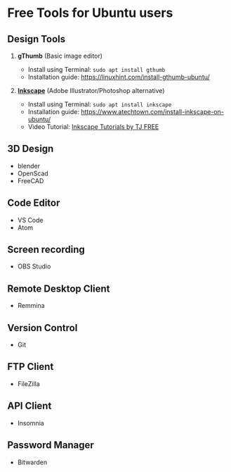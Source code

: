 # Free Tools for Ubuntu users

## Design Tools
1. **gThumb** (Basic image editor)  
    - Install using Terminal: ```sudo apt install gthumb```  
    - Installation guide: https://linuxhint.com/install-gthumb-ubuntu/
   
2. [**Inkscape**](https://inkscape.org/) (Adobe Illustrator/Photoshop alternative)  
    - Install using Terminal: ```sudo apt install inkscape```  
    - Installation guide: https://www.atechtown.com/install-inkscape-on-ubuntu/  
    - Video Tutorial: [Inkscape Tutorials by TJ FREE](https://www.youtube.com/playlist?list=PLqazFFzUAPc5lOQwDoZ4Dw2YSXtO7lWNv)

## 3D Design
- blender
- OpenScad
- FreeCAD

## Code Editor
- VS Code
- Atom

## Screen recording
- OBS Studio

## Remote Desktop Client
- Remmina

## Version Control
- Git

## FTP Client
- FileZilla

## API Client
- Insomnia

## Password Manager
- Bitwarden
